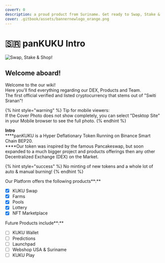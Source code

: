 ```yaml
---
coverY: 0
description: a proud product from Suriname. Get ready to Swap, Stake & Shop!
cover: .gitbook/assets/bannernewlogo_orange.png
---
```


# 🇸🇷 panKUKU Intro

![Swap, Stake & Shop!](.gitbook/assets/bannernewlogo\_orange.png)

## Welcome aboard!

Welcome to the our wiki! \
Here you'll find everything regarding our DEX, Products and Team.\
The first official verified and listed cryptocurrency that stems out of "Switi Sranan"!

{% hint style="warning" %}
Tip for mobile viewers: \
If the Cover Photo does not show completely, you can select "Desktop Site" in your Mobile browser to see the full photo.
{% endhint %}

**Intro**\
****panKUKU is a Hyper Deflationary Token Running on Binance Smart Chain BEP20. \
****Our token was inspired by the famous Pancakeswap, but soon expanded to a much bigger project and products offerings then any other Decentralized Exchange (DEX) on the Market.

{% hint style="success" %}
No minting of new tokens and a whole lot of auto & manual burning!&#x20;
{% endhint %}

Our Platform offers the following products**:**

* [x] KUKU Swap
* [x] Farms
* [x] Pools
* [x] Lottery
* [x] NFT Marketplace

Future Products include**:**

* [ ] KUKU Wallet
* [ ] Predictions
* [ ] Launchpad
* [ ] Webshop USA & Suriname
* [ ] KUKU Play
